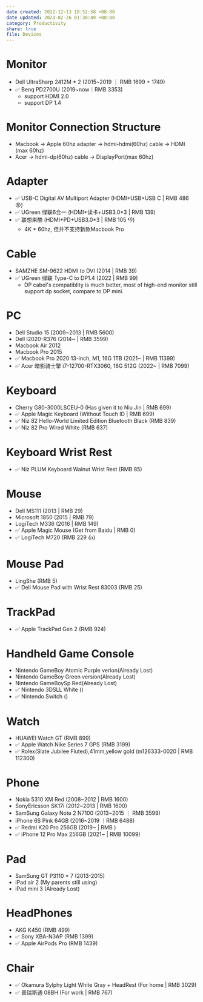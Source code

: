 ```yaml
---
date created: 2022-12-13 18:52:58 +08:00
date updated: 2023-02-26 01:30:49 +08:00
category: Productivity
share: true
file: Devices
---
```

# Monitor
- Dell UltraSharp 2412M * 2 (2015~2019 ｜ RMB 1699 + 1749)
- ✅ Benq PD2700U (2019~now｜RMB 3353)
	- support HDMI 2.0
	- support DP 1.4 

# Monitor Connection Structure
- Macbook -> Apple 60hz adapter  -> hdmi-hdmi(60hz) cable -> HDMI (max 60hz)
- Acer    -> hdmi-dp(60hz) cable -> DisplayPort(max 60hz)

# Adapter
- ✅ USB-C Digital AV Multiport Adapter (HDMI+USB+USB C | RMB 486 😡)
- ✅ UGreen 绿联6合一 (HDMI+读卡+USB3.0\*3 | RMB 139)
- ✅ 联想来酷 (HDMI+PD+USB3.0\*3 | RMB 105 👎) 
	- 4K * 60hz, 但并不支持新款Macbook Pro

# Cable
- SAMZHE SM-9622 HDMI to DVI (2014 | RMB 39)
- ✅ UGreen 绿联 Type-C to DP1.4 (2022 | RMB 99)
	- DP cabel's compatiblity is much better, most of high-end monitor still support dp socket, compare to DP mini.

# PC
- Dell Studio 15 (2009~2013 | RMB 5600)
- Dell I2020-R376 (2014~ | RMB 3599)
- Macbook Air 2012
- Macbook Pro 2015
- ✅ Macbook Pro 2020 13-inch, M1, 16G 1TB (2021~ | RMB 11399)
- ✅ Acer 暗影骑士擎 i7-12700-RTX3060, 16G 512G (2022~ | RMB 7099)

# Keyboard
- Cherry G80-3000LSCEU-0 (Has given it to Niu Jin | RMB 699)
- ✅ Apple Magic Keyboard (Without Touch ID | RMB 699)
- ✅ Niz 82 Hello-World Limited Edition Bluetooth Black (RMB 839)
- ✅ Niz 82 Pro Wired White (RMB 637)

# Keyboard Wrist Rest
- ✅ Niz PLUM Keyboard Walnut Wrist Rest (RMB 85)

# Mouse
- Dell MS111 (2013 | RMB 29)
- Microsoft 1850 (2015 | RMB 79)
- LogiTech M336 (2016 | RMB 149)
- ✅ Apple Magic Mouse (Get from Baidu | RMB 0)
- ✅ LogiTech M720 (RMB 229 👍)

# Mouse Pad
- LingShe (RMB 5)
- ✅ Deli Mouse Pad with Wrist Rest 83003 (RMB 25)

# TrackPad
- ✅ Apple TrackPad Gen 2 (RMB 924)

# Handheld Game Console
- Nintendo GameBoy Atomic Purple verion(Already Lost)
- Nintendo GameBoy Green version(Already Lost)
- Nintendo GameBoySp Red(Already Lost)
- ✅ Nintendo 3DSLL White ()
- ✅ Nintendo Switch ()

# Watch
- HUAWEI Watch GT (RMB 899)
- ✅ Apple Watch Nike Series 7 GPS (RMB 3199)
- ✅ Rolex(Slate Jubilee Fluted),41mm,yellow gold (m126333-0020 | RMB 112300)

# Phone
- Nokia 5310 XM Red (2008~2012 | RMB 1600)
- SonyEricsson SK17i (2012~2013 | RMB 1600)
- SamSung Galaxy Note 2 N7100 (2013~2015 ｜ RMB 3599)
- iPhone 6S Pink 64GB (2016~2019 ｜RMB 6488)
- ✅ Redmi K20 Pro 256GB (2019~ | RMB )
- ✅ iPhone 12 Pro Max 256GB (2021~ | RMB 10099)

# Pad
- SamSung GT P3110 * 7 (2013-2015)
- iPad air 2 (My parents still using)
- iPad mini 3 (Already Lost)

# HeadPhones
- AKG K450 (RMB 499)
- ✅ Sony XBA-N3AP (RMB 1399)
- ✅ Apple AirPods Pro (RMB 1439)

# Chair
- ✅ Okamura Sylphy Light White Gray + HeadRest (For home | RMB 3029)
- ✅ 普瑞斯通 08BH (For work | RMB 767)
